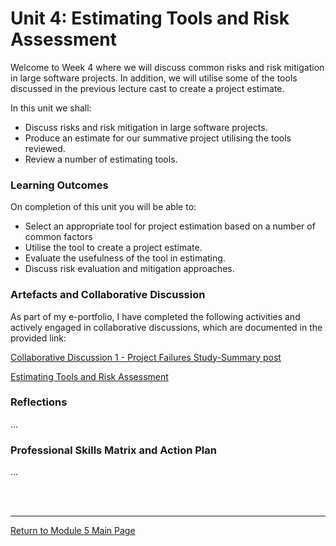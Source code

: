 # Unit 4: Estimating Tools and Risk Assessment

Welcome to Week 4 where we will discuss common risks and risk mitigation in large software projects. In addition, we will utilise some of the tools discussed in the previous lecture cast to create a project estimate.

In this unit we shall:
 - Discuss risks and risk mitigation in large software projects.
 - Produce an estimate for our summative project utilising the tools reviewed.
 - Review a number of estimating tools.

### Learning Outcomes
On completion of this unit you will be able to:
 - Select an appropriate tool for project estimation based on a number of common factors
 - Utilise the tool to create a project estimate.
 - Evaluate the usefulness of the tool in estimating.
 - Discuss risk evaluation and mitigation approaches.

### Artefacts and Collaborative Discussion 
As part of my e-portfolio, I have completed the following activities and actively engaged in collaborative discussions, which are documented in the provided link:

[Collaborative Discussion 1 - Project Failures Study-Summary post](SEPM_Unit04_Summary.pdf)

[Estimating Tools and Risk Assessment](SEPM_Unit04_Seminar.md)


### Reflections
...

### Professional Skills Matrix and Action Plan
...

<br><br>

--- 

[Return to Module 5 Main Page](SEPM_main.md)
